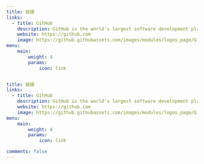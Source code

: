 ```yaml
---
title: 链接
links:
  - title: GitHub
    description: GitHub is the world's largest software development platform.
    website: https://github.com
    image: https://github.githubassets.com/images/modules/logos_page/GitHub-Mark.png
menu:
    main: 
        weight: 4
        params:
            icon: link


title: 链接
links:
  - title: GitHub
    description: GitHub is the world's largest software development platform.
    website: https://github.com
    image: https://github.githubassets.com/images/modules/logos_page/GitHub-Mark.png
menu:
    main: 
        weight: 4
        params:
            icon: link

comments: false
---
```

